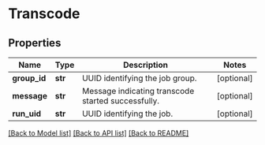 # Transcode

## Properties
Name | Type | Description | Notes
------------ | ------------- | ------------- | -------------
**group_id** | **str** | UUID identifying the job group. | [optional] 
**message** | **str** | Message indicating transcode started successfully. | [optional] 
**run_uid** | **str** | UUID identifying the job. | [optional] 

[[Back to Model list]](../README.md#documentation-for-models) [[Back to API list]](../README.md#documentation-for-api-endpoints) [[Back to README]](../README.md)


